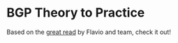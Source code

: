 # BGP Theory to Practice

Based on the [great read](https://www.amazon.com/BGP-Border-Gateway-Protocol-practice/dp/B0CMV2Q2GJ) by Flavio and team, check it out!
